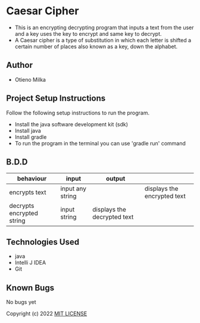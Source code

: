 # Caesar Cipher
* This is an encrypting decrypting program that inputs a text from the user and a key uses the key to encrypt and same key to decrypt.
 * A Caesar cipher is a type of substitution in which each letter is shifted a certain number of places also known as a key, down the alphabet. 
## Author
* Otieno Milka

## Project Setup Instructions
Follow the following setup instructions to run the program.
* Install the java software development kit (sdk)
* Install java
* Install gradle
* To run the program in the terminal you can use 'gradle run' command

## B.D.D


|behaviour   | input  |  output |   |
|---|---|---|---|
| encrypts text|input any string|  | displays the encrypted text  |
| decrypts encrypted string| input string | displays the decrypted text   |


## Technologies Used
* java
* Intelli J IDEA
* Git



## Known Bugs
No bugs yet


Copyright (c) 2022 [MIT LICENSE](./LICENSE)

